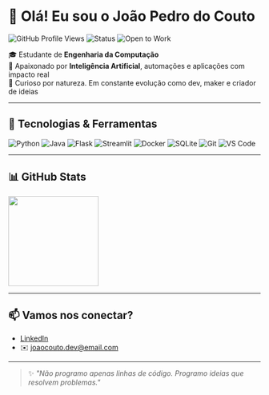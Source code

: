 # 👋 Olá! Eu sou o João Pedro do Couto

![GitHub Profile Views](https://komarev.com/ghpvc/?username=jpcoutolm&color=blue)
![Status](https://img.shields.io/badge/status-developer-green)
![Open to Work](https://img.shields.io/badge/open%20to%20work-yes-brightgreen)

🎓 Estudante de **Engenharia da Computação**  
🤖 Apaixonado por **Inteligência Artificial**, automações e aplicações com impacto real  
🧠 Curioso por natureza. Em constante evolução como dev, maker e criador de ideias

---

## 🚀 Tecnologias & Ferramentas
![Python](https://img.shields.io/badge/-Python-333?style=flat&logo=python)
![Java](https://img.shields.io/badge/-Java-333?style=flat&logo=java)
![Flask](https://img.shields.io/badge/-Flask-333?style=flat&logo=flask)
![Streamlit](https://img.shields.io/badge/-Streamlit-333?style=flat&logo=streamlit)
![Docker](https://img.shields.io/badge/-Docker-333?style=flat&logo=docker)
![SQLite](https://img.shields.io/badge/-SQLite-333?style=flat&logo=sqlite)
![Git](https://img.shields.io/badge/-Git-333?style=flat&logo=git)
![VS Code](https://img.shields.io/badge/-VSCode-333?style=flat&logo=visual-studio-code)

---

## 📊 GitHub Stats

<img height="180em" src="https://github-readme-stats.vercel.app/api/top-langs/?username=jpcoutolm&layout=compact&hide_border=true&theme=tokyonight"/>

---

## 📫 Vamos nos conectar?
- [LinkedIn](https://www.linkedin.com/in/joao-pedro-do-couto-lima-maranhao/)
- ✉️ joaocouto.dev@email.com

---

> ✨ *"Não programo apenas linhas de código. Programo ideias que resolvem problemas."*

